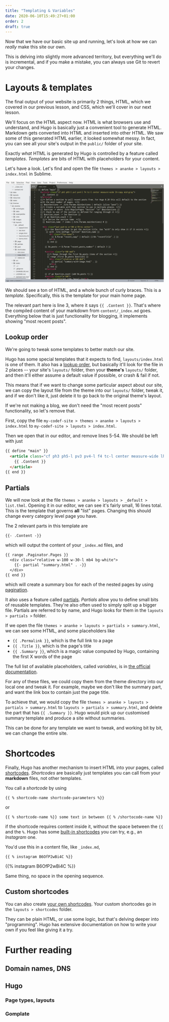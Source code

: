 ```yaml
---
title: "Templating & Variables"
date: 2020-06-10T15:49:27+01:00
order: 2
draft: true
---
```

Now that we have our basic site up and running, let's look at how we can _really_ make this site our own.

This is delving into slightly more advanced territory, but everything we'll do is incremental, and if you make a mistake, you can always use Git to revert your changes.

# Layouts & templates
The final output of your website is primarily 2 things, HTML, which we covered in our previous lesson, and CSS, which we'll cover in our next lesson.

We'll focus on the HTML aspect now. HTML is what browsers use and understand, and Hugo is basically just a convenient tool to generate HTML. Markdown gets converted into HTML and inserted into other HTML. We saw some of this generated HTML earlier, it looked somewhat messy. In fact, you can see all your site's output in the `public/` folder of your site.

Exactly _what_ HTML is generated by Hugo is controlled by a feature called _templates_. _Templates_ are bits of HTML with placeholders for your content.

Let's have a look. Let's find and open the file `themes > ananke > layouts > index.html` in Sublime.

![Sublime](sublime-0.png)

We should see a ton of HTML, and a whole bunch of curly braces. This is a _template_. Specifically, this is the template for your main home page.

The relevant part here is line 3, where it says `{{ .Content }}`. That's where the compiled content of your markdown from `content/_index.md` goes. Everything below that is just functionality for blogging, it implements showing "most recent posts".

## Lookup order
We're going to tweak some templates to better match our site.

Hugo has some special templates that it expects to find, `layouts/index.html` is one of them. It also has a [lookup order](https://gohugo.io/templates/lookup-order/), but basically it'll look for the file in 2 places -- your site's `layouts/` folder, then your **theme's** `layouts/` folder, and then it'll either assume a default value if possible, or crash & fail if not.

This means that if we want to change some particular aspect about our site, we can copy the layout file from the theme into our `layouts/` folder, tweak it, and if we don't like it, just delete it to go back to the original theme's layout.

If we're not making a blog, we don't need the "most recent posts" functionality, so let's remove that.

First, copy the file `my-codef-site > themes > ananke > layouts > index.html` to `my-codef-site > layouts > index.html`.

Then we open that in our editor, and remove lines 5-54. We should be left with just

```html
{{ define "main" }}
  <article class="cf ph3 ph5-l pv3 pv4-l f4 tc-l center measure-wide lh-copy mid-gray">
    {{ .Content }}
  </article>
{{ end }}
```

## Partials
We will now look at the file `themes > ananke > layouts > _default > list.thml`. Opening it in our editor, we can see it's fairly small, 16 lines total.
This is the template that governs **all** "list" pages. Changing this should change every category level page you have.

The 2 relevant parts in this template are

```
{{- .Content -}}
```

which will output the content of your `_index.md` files, and 

```
{{ range .Paginator.Pages }}
  <div class="relative w-100 w-30-l mb4 bg-white">
    {{- partial "summary.html" . -}}
  </div>
{{ end }}
```

which will create a summary box for each of the nested pages by using [pagination](https://gohugo.io/templates/pagination/).

It also uses a feature called [partials](https://gohugo.io/templates/partials/). _Partials_ allow you to define small bits of reusable templates. They're also often used to simply split up a bigger file.
Partials are referred to by name, and Hugo looks for them in the `layouts > partials >` folder.

If we open the file `themes > ananke > layouts > partials > summary.html`, we can see some HTML, and some placeholders like 

- `{{ .Permalink }}`, which is the full link to a page
- `{{ .Title }}`, which is the page's title
- `{{ .Summary }}`, which is a magic value computed by Hugo, containing the first X words of the page

The full list of available placeholders, called _variables_, is in [the official documentation](https://gohugo.io/variables/page/).

For any of these files, we could copy them from the theme directory into our local one and tweak it. For example, maybe we don't like the summary part, and want the link box to contain just the page title.

To achieve that, we would copy the file `themes > ananke > layouts > partials > summary.html` to `layouts > partials > summary.html`, and delete the part that has `{{ .Summary }}`. Hugo would pick up our customised summary template and produce a site without summaries.

This can be done for any template we want to tweak, and working bit by bit, we can change the entire site.

# Shortcodes
Finally, Hugo has another mechanism to insert HTML into your pages, called [shortcodes](https://gohugo.io/content-management/shortcodes/). _Shortcodes_ are basically just templates you can call from your **markdown** files, not other templates.

You call a _shortcode_ by using 

    {{ % shortcode-name shortcode-parameters %}}

or 

    {{ % shortcode-name %}} some text in between {{ % /shortocode-name %}}

if the shortcode requires content inside it, without the space between the `{{` and the `%`.
Hugo has some [built-in shortcodes](https://gohugo.io/content-management/shortcodes/#use-hugos-built-in-shortcodes) you can try, e.g., an _Instagram_ one.

You'd use this in a content file, like `_index.md`, 

    {{ % instagram B6OfP2wBi4C %}}

{{% instagram B6OfP2wBi4C %}}

Same thing, no space in the opening sequence.

## Custom shortcodes
You can also create [your own shortcodes](https://gohugo.io/templates/shortcode-templates/). Your custom shortcodes go in the `layouts > shortcodes` folder.

They can be plain HTML, or use some logic, but that's delving deeper into "programming". Hugo has extensive documentation on how to write your own if you feel like giving it a try.

# Further reading

## Domain names, DNS

## Hugo

### Page types, layouts

### Gomplate
